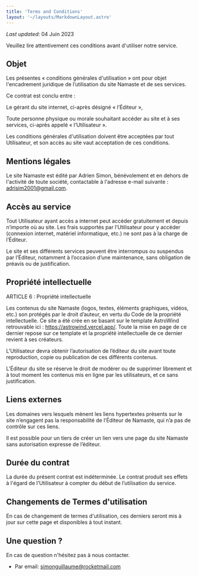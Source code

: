 ```yaml
---
title: 'Terms and Conditions'
layout: '~/layouts/MarkdownLayout.astro'
---
```


_Last updated_: 04 Juin 2023

Veuillez lire attentivement ces conditions avant d'utiliser notre service.

## Objet

Les présentes « conditions générales d'utilisation » ont pour objet l'encadrement juridique de l’utilisation du site Namaste et de ses services.

Ce contrat est conclu entre :

Le gérant du site internet, ci-après désigné « l’Éditeur »,

Toute personne physique ou morale souhaitant accéder au site et à ses services, ci-après appelé « l’Utilisateur ».

Les conditions générales d'utilisation doivent être acceptées par tout Utilisateur, et son accès au site vaut acceptation de ces conditions.


## Mentions légales

Le site Namaste est édité par Adrien Simon, bénévolement et en dehors de l'activité de toute société, contactable à l'adresse e-mail suivante : adrisim2001@gmail.com.

## Accès au service

Tout Utilisateur ayant accès a internet peut accéder gratuitement et depuis n’importe où au site. Les frais supportés par l’Utilisateur pour y accéder (connexion internet, matériel informatique, etc.) ne sont pas à la charge de l’Éditeur.

Le site et ses différents services peuvent être interrompus ou suspendus par l’Éditeur, notamment à l’occasion d’une maintenance, sans obligation de préavis ou de justification.

## Propriété intellectuelle

ARTICLE 6 : Propriété intellectuelle

Les contenus du site Namaste (logos, textes, éléments graphiques, vidéos, etc.) son protégés par le droit d’auteur, en vertu du Code de la propriété intellectuelle. Ce site a été crée en se basant sur le template AstroWind retrouvable ici : https://astrowind.vercel.app/. Toute la mise en page de ce dernier repose sur ce template et la propriété intellectuelle de ce dernier revient à ses créateurs.

L’Utilisateur devra obtenir l’autorisation de l’éditeur du site avant toute reproduction, copie ou publication de ces différents contenus.

L’Éditeur du site se réserve le droit de modérer ou de supprimer librement et à tout moment les contenus mis en ligne par les utilisateurs, et ce sans justification.

## Liens externes

Les domaines vers lesquels mènent les liens hypertextes présents sur le site n’engagent pas la responsabilité de l’Éditeur de Namaste, qui n’a pas de contrôle sur ces liens.

Il est possible pour un tiers de créer un lien vers une page du site Namaste sans autorisation expresse de l’éditeur.

## Durée du contrat

La durée du présent contrat est indéterminée. Le contrat produit ses effets à l'égard de l'Utilisateur à compter du début de l’utilisation du service.

## Changements de Termes d'utilisation

En cas de changement de termes d'utilisation, ces derniers seront mis à jour sur cette page et disponibles à tout instant.

## Une question ?

En cas de question n'hésitez pas à nous contacter.

- Par email: simonguillaume@rocketmail.com

